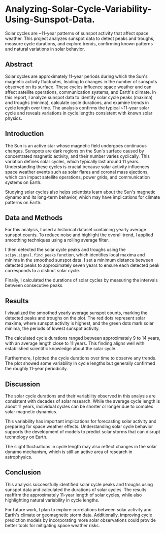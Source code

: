 # Analyzing-Solar-Cycle-Variability-Using-Sunspot-Data.
Solar cycles are ~11-year patterns of sunspot activity that affect space weather. This project analyzes sunspot data to detect peaks and troughs, measure cycle durations, and explore trends, confirming known patterns and natural variations in solar behavior.
## Abstract

Solar cycles are approximately 11-year periods during which the Sun's magnetic activity fluctuates, leading to changes in the number of sunspots observed on its surface. These cycles influence space weather and can affect satellite operations, communication systems, and Earth's climate. In this report, I analyze sunspot data to identify solar cycle peaks (maxima) and troughs (minima), calculate cycle durations, and examine trends in cycle length over time. The analysis confirms the typical ~11-year solar cycle and reveals variations in cycle lengths consistent with known solar physics.
## Introduction

The Sun is an active star whose magnetic field undergoes continuous changes. Sunspots are dark regions on the Sun's surface caused by concentrated magnetic activity, and their number varies cyclically. This variation defines solar cycles, which typically last around 11 years. Understanding these cycles is crucial because solar activity influences space weather events such as solar flares and coronal mass ejections, which can impact satellite operations, power grids, and communication systems on Earth.

Studying solar cycles also helps scientists learn about the Sun's magnetic dynamo and its long-term behavior, which may have implications for climate patterns on Earth.
## Data and Methods

For this analysis, I used a historical dataset containing yearly average sunspot counts. To reduce noise and highlight the overall trend, I applied smoothing techniques using a rolling average filter.

I then detected the solar cycle peaks and troughs using the `scipy.signal.find_peaks` function, which identifies local maxima and minima in the smoothed sunspot data. I set a minimum distance between detected peaks to approximately seven years to ensure each detected peak corresponds to a distinct solar cycle.

Finally, I calculated the durations of solar cycles by measuring the intervals between consecutive peaks.
## Results

I visualized the smoothed yearly average sunspot counts, marking the detected peaks and troughs on the plot. The red dots represent solar maxima, where sunspot activity is highest, and the green dots mark solar minima, the periods of lowest sunspot activity.

The calculated cycle durations ranged between approximately 9 to 14 years, with an average length close to 11 years. This finding aligns well with established scientific knowledge about the solar cycle.

Furthermore, I plotted the cycle durations over time to observe any trends. The plot showed some variability in cycle lengths but generally confirmed the roughly 11-year periodicity.
## Discussion

The solar cycle durations and their variability observed in this analysis are consistent with decades of solar research. While the average cycle length is about 11 years, individual cycles can be shorter or longer due to complex solar magnetic dynamics.

This variability has important implications for forecasting solar activity and preparing for space weather effects. Understanding solar cycle behavior supports the development of models to predict solar storms that can disrupt technology on Earth.

The slight fluctuations in cycle length may also reflect changes in the solar dynamo mechanism, which is still an active area of research in astrophysics.
## Conclusion

This analysis successfully identified solar cycle peaks and troughs using sunspot data and calculated the durations of solar cycles. The results reaffirm the approximately 11-year length of solar cycles, while also highlighting natural variability in cycle lengths.

For future work, I plan to explore correlations between solar activity and Earth's climate or geomagnetic storm data. Additionally, improving cycle prediction models by incorporating more solar observations could provide better tools for mitigating space weather risks.
